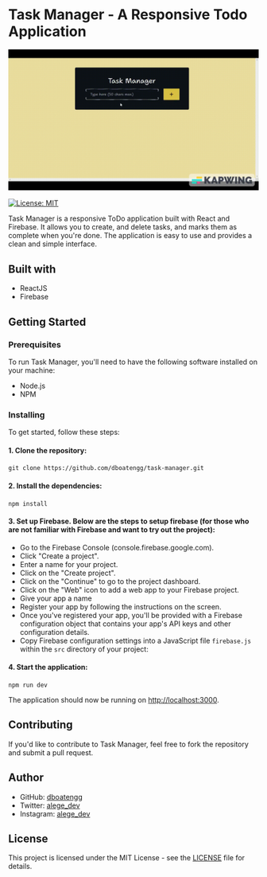 # Task Manager - A Responsive Todo Application

![](./src/assets/project__preview.gif)

[![License: MIT](https://img.shields.io/badge/License-MIT-yellow.svg)](https://opensource.org/licenses/MIT)

Task Manager is a responsive ToDo application built with React and Firebase. It allows you to create, and delete tasks, and marks them as complete when you're done. The application is easy to use and provides a clean and simple interface.

## Built with

- ReactJS
- Firebase

## Getting Started

### Prerequisites

To run Task Manager, you'll need to have the following software installed on your machine:

- Node.js
- NPM

### Installing

To get started, follow these steps:

#### 1.  Clone the repository:

```node
git clone https://github.com/dboatengg/task-manager.git
```

#### 2.  Install the dependencies:

```node
npm install
```

#### 3.  Set up Firebase. Below are the steps to setup firebase (for those who are not familiar with Firebase and want to try out the project):
- Go to the Firebase Console (console.firebase.google.com).
- Click "Create a project".
- Enter a name for your project.
- Click on the "Create project".
- Click on the "Continue" to go to the project dashboard.
- Click on the "Web" icon to add a web app to your Firebase project.
- Give your app a name
- Register your app by following the instructions on the screen. 
- Once you've registered your app, you'll be provided with a Firebase configuration object that contains your app's API keys and other configuration details.
- Copy Firebase configuration settings into a JavaScript file `firebase.js` within the `src` directory of your project:

#### 4.  Start the application:

```node
npm run dev
```

The application should now be running on [http://localhost:3000](http://localhost:3000/).

## Contributing

If you'd like to contribute to Task Manager, feel free to fork the repository and submit a pull request.

## Author

- GitHub: [dboatengg](https://www.github.com/dboatengg)
- Twitter: [alege_dev](https://www.twitter.com/alege_dev)
- Instagram: [alege_dev](https://www.instagram.com/alege_dev)

## License

This project is licensed under the MIT License - see the [LICENSE](LICENSE.md) file for details.
